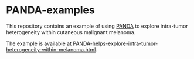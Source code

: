 # PANDA-examples

This repository contains an example of using [PANDA](https://github.com/Zhangxf-ccnu/PANDA) to explore intra-tumor heterogeneity within cutaneous malignant melanoma.

The example is available at [PANDA-helps-explore-intra-tumor-heterogeneity-within-melanoma.html](https://htmlpreview.github.io/?https://github.com/Zhangxf-ccnu/PANDA-examples/blob/main/PANDA-helps-explore-intra-tumor-heterogeneity-within-melanoma.html).